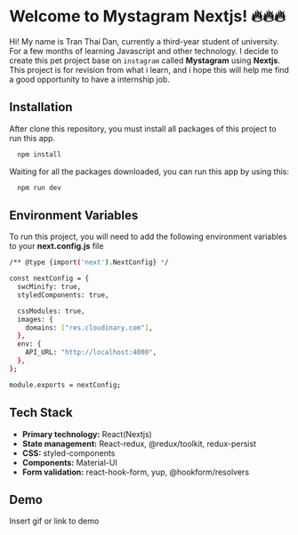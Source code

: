 # Welcome to Mystagram Nextjs! 🔥🔥🔥

Hi! My name is Tran Thai Dan, currently a third-year student of university. For a few months of learning Javascript and other technology. I decide to create this pet project base on `instagram` called **Mystagram** using **Nextjs**.  
This project is for revision from what i learn, and i hope this will help me find a good opportunity to have a internship job.

## Installation

After clone this repository, you must install all packages of this project to run this app.

```bash
  npm install
```

Waiting for all the packages downloaded, you can run this app by using this:

```bash
  npm run dev
```

## Environment Variables

To run this project, you will need to add the following environment variables to your **next.config.js** file

```bash
/** @type {import('next').NextConfig} */

const nextConfig = {
  swcMinify: true,
  styledComponents: true,

  cssModules: true,
  images: {
    domains: ["res.cloudinary.com"],
  },
  env: {
    API_URL: "http://localhost:4000",
  },
};

module.exports = nextConfig;

```

## Tech Stack

- **Primary technology:** React(Nextjs)
- **State management:** React-redux, @redux/toolkit, redux-persist
- **CSS:** styled-components
- **Components:** Material-UI
- **Form validation:** react-hook-form, yup, @hookform/resolvers

## Demo

Insert gif or link to demo
